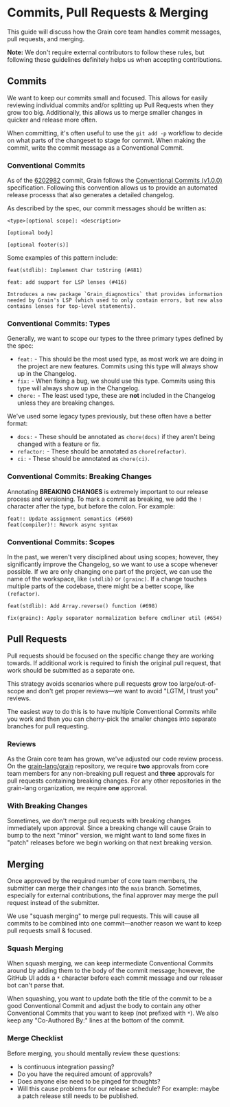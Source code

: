 # Commits, Pull Requests & Merging

This guide will discuss how the Grain core team handles commit messages, pull requests, and merging.

**Note:** We don't require external contributors to follow these rules, but following these guidelines definitely helps us when accepting contributions.

## Commits

We want to keep our commits small and focused. This allows for easily reviewing individual commits and/or splitting up Pull Requests when they grow too big. Additionally, this allows us to merge smaller changes in quicker and release more often.

When committing, it's often useful to use the `git add -p` workflow to decide on what parts of the changeset to stage for commit. When making the commit, write the commit message as a Conventional Commit.

### Conventional Commits

As of the [6202982](https://github.com/grain-lang/grain/commit/620298225faf35265e7285fe3d4d2c8dee72dba3) commit, Grain follows the [Conventional Commits (v1.0.0)](https://www.conventionalcommits.org/en/v1.0.0/) specification. Following this convention allows us to provide an automated release processs that also generates a detailed changelog.

As described by the spec, our commit messages should be written as:

```
<type>[optional scope]: <description>

[optional body]

[optional footer(s)]
```

Some examples of this pattern include:

```
feat(stdlib): Implement Char toString (#481)
```

```
feat: add support for LSP lenses (#416)

Introduces a new package `Grain_diagnostics` that provides information needed by Grain's LSP (which used to only contain errors, but now also contains lenses for top-level statements).
```

### Conventional Commits: Types

Generally, we want to scope our types to the three primary types defined by the spec:

* `feat:` - This should be the most used type, as most work we are doing in the project are new features. Commits using this type will always show up in the Changelog.
* `fix:` - When fixing a bug, we should use this type. Commits using this type will always show up in the Changelog.
* `chore:` - The least used type, these are **not** included in the Changelog unless they are breaking changes.

We've used some legacy types previously, but these often have a better format:

* `docs:` - These should be annotated as `chore(docs)` if they aren't being changed with a feature or fix.
* `refactor:` - These should be annotated as `chore(refactor)`.
* `ci:` - These should be annotated as `chore(ci)`.

### Conventional Commits: Breaking Changes

Annotating **BREAKING CHANGES** is extremely important to our release process and versioning. To mark a commit as breaking, we add the `!` character after the type, but before the colon. For example:

```
feat!: Update assignment semantics (#560)
feat(compiler)!: Rework async syntax
```

### Conventional Commits: Scopes

In the past, we weren't very disciplined about using scopes; however, they significantly improve the Changelog, so we want to use a scope whenever possible. If we are only changing one part of the project, we can use the name of the workspace, like `(stdlib)` or `(grainc)`. If a change touches multiple parts of the codebase, there might be a better scope, like `(refactor)`.

```
feat(stdlib): Add Array.reverse() function (#698)
```

```
fix(grainc): Apply separator normalization before cmdliner util (#654)
```

## Pull Requests

Pull requests should be focused on the specific change they are working towards. If additional work is required to finish the original pull request, that work should be submitted as a separate one.

This strategy avoids scenarios where pull requests grow too large/out-of-scope and don't get proper reviews—we want to avoid "LGTM, I trust you" reviews.

The easiest way to do this is to have multiple Conventional Commits while you work and then you can cherry-pick the smaller changes into separate branches for pull requesting.

### Reviews

As the Grain core team has grown, we've adjusted our code review process. On the [grain-lang/grain](https://github.com/grain-lang/grain) repository, we require **two** approvals from core team members for any non-breaking pull request and **three** approvals for pull requests containing breaking changes. For any other repositories in the grain-lang organization, we require **one** approval.

### With Breaking Changes

Sometimes, we don't merge pull requests with breaking changes immediately upon approval. Since a breaking change will cause Grain to bump to the next "minor" version, we might want to land some fixes in "patch" releases before we begin working on that next breaking version.

## Merging

Once approved by the required number of core team members, the submitter can merge their changes into the `main` branch. Sometimes, especially for external contributions, the final approver may merge the pull request instead of the submitter.

We use "squash merging" to merge pull requests. This will cause all commits to be combined into one commit—another reason we want to keep pull requests small & focused.

### Squash Merging

When squash merging, we can keep intermediate Conventional Commits around by adding them to the body of the commit message; however, the GitHub UI adds a `*` character before each commit message and our releaser bot can't parse that.

When squashing, you want to update both the title of the commit to be a good Conventional Commit and adjust the body to contain any other Conventional Commits that you want to keep (not prefixed with `*`). We also keep any "Co-Authored By:" lines at the bottom of the commit.

### Merge Checklist

Before merging, you should mentally review these questions:

* Is continuous integration passing?
* Do you have the required amount of approvals?
* Does anyone else need to be pinged for thoughts?
* Will this cause problems for our release schedule? For example: maybe a patch release still needs to be published.
